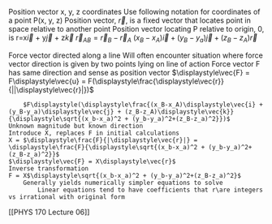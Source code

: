Position vector
	x, y, z coordinates
	Use following notation for coordinates of a point
		P(x, y, z)
	Position vector, $\displaystyle\vec{r}$, is a fixed vector that locates point in space relative to another point
		Position vector locating P relative to origin, 0, is r=x$\displaystyle\vec{i}$ + y$\displaystyle\vec{j}$ + z$\displaystyle\vec{k}$
	$\displaystyle\vec{r}_{AB} = \displaystyle\vec{r}_B - \displaystyle\vec{r}_A$
		$(x_B-x_A)\displaystyle\vec{i} + (y_B-y_a)\displaystyle\vec{j} + (z_B-z_A)\displaystyle\vec{r}$


Force vector directed along a line
	Will often encounter situation where force vector direction is given by two points lying on line of action
	Force vector 
		F has same direction and sense as position vector 
		$\displaystyle\vec{F} = F\displaystyle\vec{u} = F(\displaystyle\frac{\displaystyle\vec{r}}{||\displaystyle\vec{r}|})$
		
		$F\displaystyle(\displaystyle\frac{(x_B-x_A)\displaystyle\vec{i} + (y_B-y_a)\displaystyle\vec{j} + (z_B-z_A)\displaystyle\vec{k}}{\displaystyle\sqrt{(x_b-x_a)^2 + (y_b-y_a)^2+(z_B-z_a)^2}})$
	Unknown magnitude but known direction
	Introduce X, replaces F in initial calculations
	X = $\displaystyle\frac{F}{|\displaystyle\vec{r}|} = \displaystyle\frac{F}{\displaystyle\sqrt{(x_b-x_a)^2 + (y_b-y_a)^2+(z_B-z_a)^2}}$
	$\displaystyle\vec{F} = X\displaystyle\vec{r}$
	Inverse transformation
	F = X$\displaystyle\sqrt{(x_b-x_a)^2 + (y_b-y_a)^2+(z_B-z_a)^2}$
		Generally yields numerically simpler equations to solve
			Linear equations tend to have coefficients that r\are integers vs irrational with original form

[[PHYS 170 Lecture 06]]